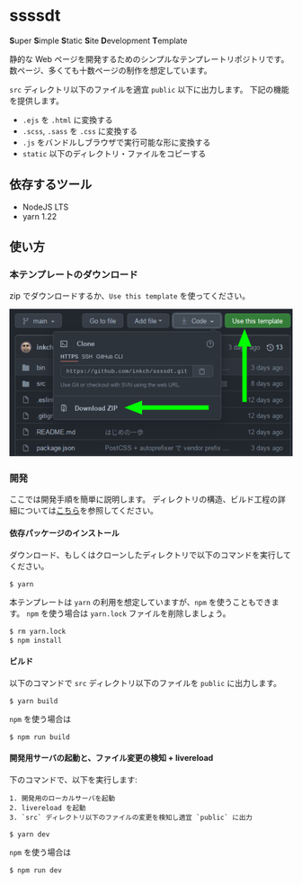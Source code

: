 # ssssdt

<strong>S</strong>uper
<strong>S</strong>imple
<strong>S</strong>tatic
<strong>S</strong>ite
<strong>D</strong>evelopment
<strong>T</strong>emplate

静的な Web ページを開発するためのシンプルなテンプレートリポジトリです。
数ページ、多くても十数ページの制作を想定しています。


`src` ディレクトリ以下のファイルを適宜 `public` 以下に出力します。
下記の機能を提供します。

- `.ejs` を `.html` に変換する
- `.scss`, `.sass` を `.css` に変換する
- `.js` をバンドルしブラウザで実行可能な形に変換する
- `static` 以下のディレクトリ・ファイルをコピーする




## 依存するツール

- NodeJS LTS
- yarn 1.22




## 使い方

### 本テンプレートのダウンロード

zip でダウンロードするか、`Use this template` を使ってください。


![how to get](./docs/howto_get.png)


### 開発

ここでは開発手順を簡単に説明します。
ディレクトリの構造、ビルド工程の詳細については[こちら](./docs/ARCHITECTURE.md)を参照してください。


#### 依存パッケージのインストール

ダウンロード、もしくはクローンしたディレクトリで以下のコマンドを実行してください。

```console
$ yarn
```

本テンプレートは `yarn` の利用を想定していますが、`npm` を使うこともできます。
`npm` を使う場合は `yarn.lock` ファイルを削除しましょう。

```
$ rm yarn.lock
$ npm install
```



#### ビルド

以下のコマンドで `src` ディレクトリ以下のファイルを `public` に出力します。

```
$ yarn build
```

`npm` を使う場合は

```
$ npm run build
```




#### 開発用サーバの起動と、ファイル変更の検知 + livereload

下のコマンドで、以下を実行します:

    1. 開発用のローカルサーバを起動
    2. livereload を起動
    3. `src` ディレクトリ以下のファイルの変更を検知し適宜 `public` に出力


```
$ yarn dev
```

`npm` を使う場合は

```
$ npm run dev
```
